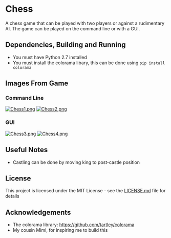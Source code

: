 # Chess
A chess game that can be played with two players or against a rudimentary AI. 
The game can be played on the command line or with a GUI.

## Dependencies, Building and Running
* You must have Python 2.7 installed 
* You must install the colorama libary, this can be done using `pip install colorama`

## Images From Game
### Command Line
[![Chess1.png](https://s22.postimg.cc/7w3sxw569/Chess1.png)](https://postimg.cc/image/7jcerpmwd/)
[![Chess2.png](https://s22.postimg.cc/huork5h41/Chess2.png)](https://postimg.cc/image/mgkvsi2n1/)

### GUI
[![Chess3.png](https://s15.postimg.cc/527tdpt6j/Chess3.png)](https://postimg.cc/image/n50w4xp13/)
[![Chess4.png](https://s15.postimg.cc/nujohcn0r/Chess4.png)](https://postimg.cc/image/tvhdef9mv/)

## Useful Notes
* Castling can be done by moving king to post-castle position

## License
This project is licensed under the MIT License - see the [LICENSE.md](LICENSE.md) file for details

## Acknowledgements
* The colorama library: https://github.com/tartley/colorama
* My cousin Mimi, for inspiring me to build this

